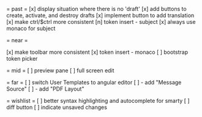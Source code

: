 = past =
[x] display situation where there is no 'draft'
[x] add buttons to create, activate, and destroy drafts
[x] implement button to add translation
[x] make ctrl/$ctrl more consistent
[n] token insert - subject 
[x] always use monaco for subject

= near =

[x] make toolbar more consistent
[x] token insert - monaco
[ ] bootstrap token picker

= mid =
[ ] preview pane
[ ] full screen edit

= far =
[ ] switch User Templates to angular editor
[ ] - add "Message Source"
[ ] - add "PDF Layout"


= wishlist =
[ ] better syntax highlighting and autocomplete for smarty
[ ] diff button
[ ] indicate unsaved changes
